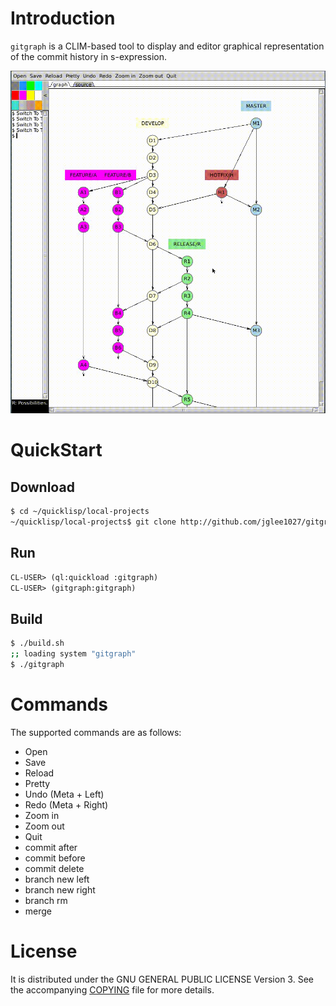 # Introduction

`gitgraph` is a CLIM-based tool to display and editor graphical representation
of the commit history in s-expression.

![demo](doc/demo.gif)

# QuickStart

## Download

```bash
$ cd ~/quicklisp/local-projects
~/quicklisp/local-projects$ git clone http://github.com/jglee1027/gitgraph.git
```

## Run

```lisp
CL-USER> (ql:quickload :gitgraph)
CL-USER> (gitgraph:gitgraph)
```

## Build

```bash
$ ./build.sh
;; loading system "gitgraph"
$ ./gitgraph
```

# Commands
The supported commands are as follows:

- Open
- Save
- Reload
- Pretty
- Undo (Meta + Left)
- Redo (Meta + Right)
- Zoom in
- Zoom out
- Quit
- commit after
- commit before
- commit delete
- branch new left
- branch new right
- branch rm
- merge

# License

It is distributed under the GNU GENERAL PUBLIC LICENSE Version 3.  See the
accompanying [COPYING](COPYING) file for more details.
